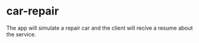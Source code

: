 # car-repair

The app will simulate a repair car and the client will recive a resume about the service.
